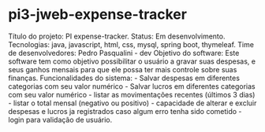 # pi3-jweb-expense-tracker
Título do projeto: PI expense-tracker.
Status: Em desenvolvimento.
Tecnologias: java, javascript, html, css, mysql, spring boot, thymeleaf.
Time de desenvolvedores: Pedro Pasqualini - dev
Objetivo do software: Este software tem como objetivo possibilitar o usuário a gravar suas despesas, e seus ganhos mensais para que ele possa ter mais controle sobre suas finanças.
Funcionalidades do sistema: - Salvar despesas em diferentes categorias com seu valor numérico - Salvar lucros em diferentes categorias com seu valor numérico - listar as movimentações recentes (últimos 3 dias) - listar o total mensal (negativo ou positivo) - capacidade de alterar e excluir despesas e lucros ja registrados caso algum erro tenha sido cometido - login para validação de usuário.
